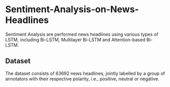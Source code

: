 # Sentiment-Analysis-on-News-Headlines
Sentiment Analysis are performed news headlines using various types of LSTM, including Bi-LSTM, Multilayer Bi-LSTM and Attention-based Bi-LSTM.

## Dataset
The dataset consists of 63692 news headlines, jointly labelled by a group of annotators with their respective polarity, i.e., positive, neutral or negative.
